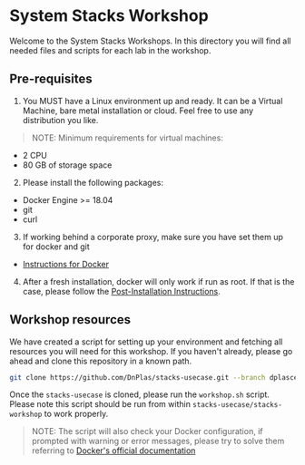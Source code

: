 # System Stacks Workshop

Welcome to the System Stacks Workshops. In this directory you will find all needed files and scripts for each lab in the workshop.

## Pre-requisites

1. You MUST have a Linux environment up and ready. It can be a Virtual Machine, bare metal installation or cloud. Feel free to use any distribution you like.
>NOTE: Minimum requirements for virtual machines:

* 2 CPU
* 80 GB of storage space	

2. Please install the following packages:

* Docker Engine >= 18.04
* git
* curl

3. If working behind a corporate proxy, make sure you have set them up for docker and git

* [Instructions for Docker](https://docs.docker.com/network/proxy/)

4. After a fresh installation, docker will only work if run as root. If that is the case, please follow the [Post-Installation Instructions](https://docs.docker.com/engine/install/linux-postinstall/).

## Workshop resources

We have created a script for setting up your environment and fetching all resources you will need for this workshop.
If you haven't already, please go ahead and clone this repository in a known path.

```bash
git clone https://github.com/DnPlas/stacks-usecase.git --branch dplascen/workshop-content
```

Once the `stacks-usecase` is cloned, please run the `workshop.sh` script. Please note this script should be run from within `stacks-usecase/stacks-workshop` to work properly.

>NOTE: The script will also check your Docker configuration, if prompted with warning or error messages, please try to solve them referring to [Docker's official documentation](https://docs.docker.com/)
